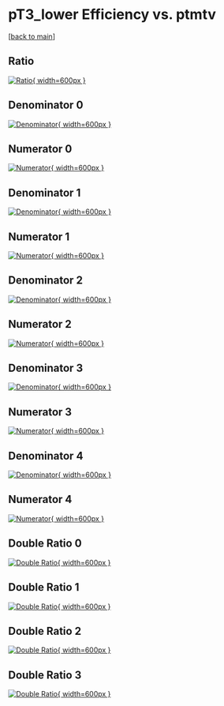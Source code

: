 # pT3_lower Efficiency vs. ptmtv

[[back to main](./)]



## Ratio

[![Ratio](../mtv/var/pT3_lower_base_211_-1_eff_ptmtv.png){ width=600px }](../mtv/var/pT3_lower_base_211_-1_eff_ptmtv.pdf)

## Denominator 0

[![Denominator](../mtv/den/pT3_lower_base_211_-1_eff_ptmtv_den0.png){ width=600px }](../mtv/den/pT3_lower_base_211_-1_eff_ptmtv_den0.pdf)

## Numerator 0

[![Numerator](../mtv/num/pT3_lower_base_211_-1_eff_ptmtv_num0.png){ width=600px }](../mtv/num/pT3_lower_base_211_-1_eff_ptmtv_num0.pdf)

## Denominator 1

[![Denominator](../mtv/den/pT3_lower_base_211_-1_eff_ptmtv_den1.png){ width=600px }](../mtv/den/pT3_lower_base_211_-1_eff_ptmtv_den1.pdf)

## Numerator 1

[![Numerator](../mtv/num/pT3_lower_base_211_-1_eff_ptmtv_num1.png){ width=600px }](../mtv/num/pT3_lower_base_211_-1_eff_ptmtv_num1.pdf)

## Denominator 2

[![Denominator](../mtv/den/pT3_lower_base_211_-1_eff_ptmtv_den2.png){ width=600px }](../mtv/den/pT3_lower_base_211_-1_eff_ptmtv_den2.pdf)

## Numerator 2

[![Numerator](../mtv/num/pT3_lower_base_211_-1_eff_ptmtv_num2.png){ width=600px }](../mtv/num/pT3_lower_base_211_-1_eff_ptmtv_num2.pdf)

## Denominator 3

[![Denominator](../mtv/den/pT3_lower_base_211_-1_eff_ptmtv_den3.png){ width=600px }](../mtv/den/pT3_lower_base_211_-1_eff_ptmtv_den3.pdf)

## Numerator 3

[![Numerator](../mtv/num/pT3_lower_base_211_-1_eff_ptmtv_num3.png){ width=600px }](../mtv/num/pT3_lower_base_211_-1_eff_ptmtv_num3.pdf)

## Denominator 4

[![Denominator](../mtv/den/pT3_lower_base_211_-1_eff_ptmtv_den4.png){ width=600px }](../mtv/den/pT3_lower_base_211_-1_eff_ptmtv_den4.pdf)

## Numerator 4

[![Numerator](../mtv/num/pT3_lower_base_211_-1_eff_ptmtv_num4.png){ width=600px }](../mtv/num/pT3_lower_base_211_-1_eff_ptmtv_num4.pdf)

## Double Ratio 0

[![Double Ratio](../mtv/ratio/pT3_lower_base_211_-1_eff_ptmtv_ratio0.png){ width=600px }](../mtv/ratio/pT3_lower_base_211_-1_eff_ptmtv_ratio0.pdf)

## Double Ratio 1

[![Double Ratio](../mtv/ratio/pT3_lower_base_211_-1_eff_ptmtv_ratio1.png){ width=600px }](../mtv/ratio/pT3_lower_base_211_-1_eff_ptmtv_ratio1.pdf)

## Double Ratio 2

[![Double Ratio](../mtv/ratio/pT3_lower_base_211_-1_eff_ptmtv_ratio2.png){ width=600px }](../mtv/ratio/pT3_lower_base_211_-1_eff_ptmtv_ratio2.pdf)

## Double Ratio 3

[![Double Ratio](../mtv/ratio/pT3_lower_base_211_-1_eff_ptmtv_ratio3.png){ width=600px }](../mtv/ratio/pT3_lower_base_211_-1_eff_ptmtv_ratio3.pdf)

